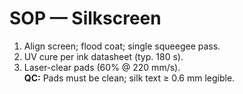 # SOP — Silkscreen
1) Align screen; flood coat; single squeegee pass.  
2) UV cure per ink datasheet (typ. 180 s).  
3) Laser-clear pads (60% @ 220 mm/s).  
**QC:** Pads must be clean; silk text ≥ 0.6 mm legible.
